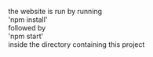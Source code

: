 the website is run by running  
'npm install'  
followed by  
'npm start'  
inside the directory containing this project
